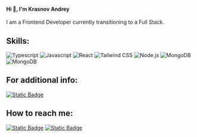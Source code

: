 #### Hi 👋, I'm Krasnov Andrey

I am a Frontend Developer currently transitioning to a Full Stack.

## Skills:
![Typescript](https://img.shields.io/badge/TypeScript-007ACC?style=for-the-badge&logo=typescript&logoColor=white) ![Javascript](https://img.shields.io/badge/JavaScript-323330?style=for-the-badge&logo=javascript&logoColor=F7DF1E) ![React](https://img.shields.io/badge/React-20232A?style=for-the-badge&logo=react&logoColor=61DAFB) ![Tailwind CSS](https://img.shields.io/badge/Tailwind_CSS-38B2AC?style=for-the-badge&logo=tailwind-css&logoColor=white) ![Node.js](https://img.shields.io/badge/Node%20js-339933?style=for-the-badge&logo=nodedotjs&logoColor=white) ![MongoDB](https://img.shields.io/badge/MongoDB-4EA94B?style=for-the-badge&logo=mongodb&logoColor=white) ![MongoDB](https://img.shields.io/badge/PostgreSQL-316192?style=for-the-badge&logo=postgresql&logoColor=white)

## For additional info:
[![Static Badge](https://img.shields.io/badge/open_CV-yellow?style=for-the-badge)](https://cv-two-red.vercel.app)

## How to reach me:
[![Static Badge](https://img.shields.io/badge/email-a.krasnov.dev%40gmail.com-blue?style=for-the-badge&logo=gmail)](mailto:a.krasnov.dev@gmail.com) [![Static Badge](https://img.shields.io/badge/LinkedIn-0077B5?style=for-the-badge&logo=linkedin&logoColor=white)](https://www.linkedin.com/in/adnrey-krasnov-5a1b68249/)
